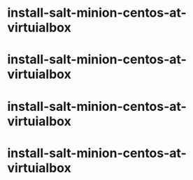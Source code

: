 # install-salt-minion-centos-at-virtuialbox
# install-salt-minion-centos-at-virtuialbox
# install-salt-minion-centos-at-virtuialbox
# install-salt-minion-centos-at-virtuialbox
